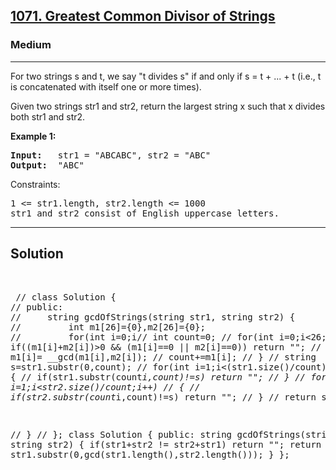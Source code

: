 
<h2><a href="https://leetcode.com/problems/sum-of-even-numbers-after-queries/">1071. Greatest Common Divisor of Strings</a></h2>
<h3>Medium</h3>
<hr>
<div><p>
For two strings s and t, we say "t divides s" if and only if s = t + ... + t (i.e., t is concatenated with itself one or more times).

Given two strings str1 and str2, return the largest string x such that x divides both str1 and str2.

 
</p>


<p><strong>Example 1:</strong></p>
<pre><strong>Input:</strong>   str1 = "ABCABC", str2 = "ABC"
<strong>Output:</strong>  "ABC"
</pre>


Constraints:
<pre>
1 <= str1.length, str2.length <= 1000
str1 and str2 consist of English uppercase letters.
</pre>
<hr>
 <h2><strong><b>Solution</b></strong></h2>
 <br>
 <pre>
 // class Solution {
// public:
//     string gcdOfStrings(string str1, string str2) {
//         int m1[26]={0},m2[26]={0};
//         for(int i=0;i<str1.size();i++)            m1[str1[i]-'A']++;
//         for(int i=0;i<str2.size();i++)            m2[str2[i]-'A']++;
        
//         int count=0;
//         for(int i=0;i<26;i++) 
//         {
//             if((m1[i]+m2[i])>0 && (m1[i]==0 || m2[i]==0)) return "";
//           m1[i]= __gcd(m1[i],m2[i]);
//           count+=m1[i];
//         }
//          string s=str1.substr(0,count);
//          for(int i=1;i<(str1.size()/count);i++)
//          {
//              if(str1.substr(count*i,count)!=s) return "";
//          }
//          for(int i=1;i<str2.size()/count;i++)
//          {
//              if(str2.substr(count*i,count)!=s) return "";
//          }
//          return s;
        
//     }
// };
class Solution {
public:
    string gcdOfStrings(string str1, string str2) {
        if(str1+str2 != str2+str1) return "";
        return str1.substr(0,gcd(str1.length(),str2.length()));
    }
};
 </pre>

